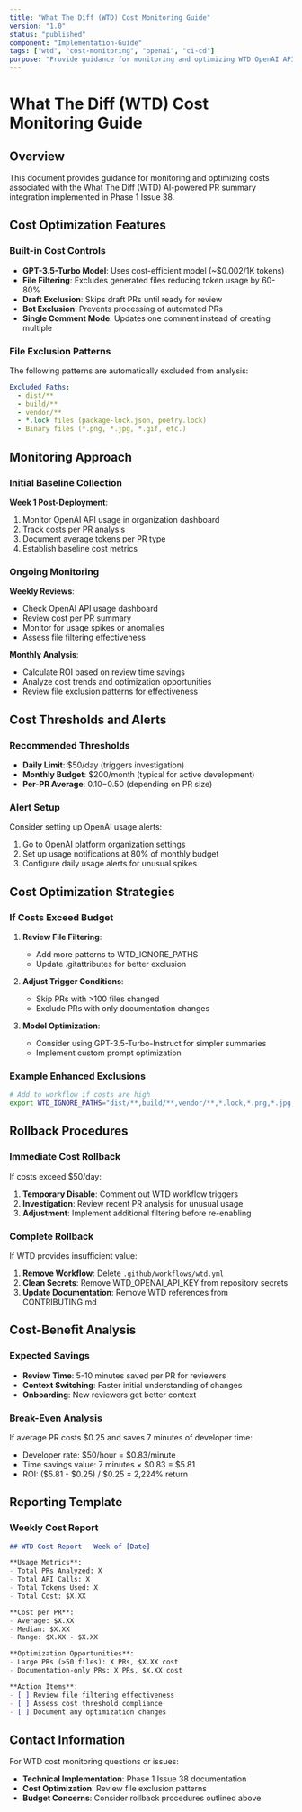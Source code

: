 ```yaml
---
title: "What The Diff (WTD) Cost Monitoring Guide"
version: "1.0"
status: "published"
component: "Implementation-Guide"
tags: ["wtd", "cost-monitoring", "openai", "ci-cd"]
purpose: "Provide guidance for monitoring and optimizing WTD OpenAI API costs"
---
```


# What The Diff (WTD) Cost Monitoring Guide

## Overview

This document provides guidance for monitoring and optimizing costs associated with the What The Diff (WTD)
AI-powered PR summary integration implemented in Phase 1 Issue 38.

## Cost Optimization Features

### Built-in Cost Controls

- **GPT-3.5-Turbo Model**: Uses cost-efficient model (~$0.002/1K tokens)
- **File Filtering**: Excludes generated files reducing token usage by 60-80%
- **Draft Exclusion**: Skips draft PRs until ready for review
- **Bot Exclusion**: Prevents processing of automated PRs
- **Single Comment Mode**: Updates one comment instead of creating multiple

### File Exclusion Patterns

The following patterns are automatically excluded from analysis:

```yaml
Excluded Paths:
  - dist/**
  - build/**
  - vendor/**
  - *.lock files (package-lock.json, poetry.lock)
  - Binary files (*.png, *.jpg, *.gif, etc.)
```

## Monitoring Approach

### Initial Baseline Collection

**Week 1 Post-Deployment**:
1. Monitor OpenAI API usage in organization dashboard
2. Track costs per PR analysis
3. Document average tokens per PR type
4. Establish baseline cost metrics

### Ongoing Monitoring

**Weekly Reviews**:
- Check OpenAI API usage dashboard
- Review cost per PR summary
- Monitor for usage spikes or anomalies
- Assess file filtering effectiveness

**Monthly Analysis**:
- Calculate ROI based on review time savings
- Analyze cost trends and optimization opportunities
- Review file exclusion patterns for effectiveness

## Cost Thresholds and Alerts

### Recommended Thresholds

- **Daily Limit**: $50/day (triggers investigation)
- **Monthly Budget**: $200/month (typical for active development)
- **Per-PR Average**: $0.10-$0.50 (depending on PR size)

### Alert Setup

Consider setting up OpenAI usage alerts:
1. Go to OpenAI platform organization settings
2. Set up usage notifications at 80% of monthly budget
3. Configure daily usage alerts for unusual spikes

## Cost Optimization Strategies

### If Costs Exceed Budget

1. **Review File Filtering**:
   - Add more patterns to WTD_IGNORE_PATHS
   - Update .gitattributes for better exclusion

2. **Adjust Trigger Conditions**:
   - Skip PRs with >100 files changed
   - Exclude PRs with only documentation changes

3. **Model Optimization**:
   - Consider using GPT-3.5-Turbo-Instruct for simpler summaries
   - Implement custom prompt optimization

### Example Enhanced Exclusions

```bash
# Add to workflow if costs are high
export WTD_IGNORE_PATHS="dist/**,build/**,vendor/**,*.lock,*.png,*.jpg,*.gif,*.svg,*.ico,docs/**/*.md,*.json,*.yml,*.yaml"
```

## Rollback Procedures

### Immediate Cost Rollback

If costs exceed $50/day:

1. **Temporary Disable**: Comment out WTD workflow triggers
2. **Investigation**: Review recent PR analysis for unusual usage
3. **Adjustment**: Implement additional filtering before re-enabling

### Complete Rollback

If WTD provides insufficient value:

1. **Remove Workflow**: Delete `.github/workflows/wtd.yml`
2. **Clean Secrets**: Remove WTD_OPENAI_API_KEY from repository secrets
3. **Update Documentation**: Remove WTD references from CONTRIBUTING.md

## Cost-Benefit Analysis

### Expected Savings

- **Review Time**: 5-10 minutes saved per PR for reviewers
- **Context Switching**: Faster initial understanding of changes
- **Onboarding**: New reviewers get better context

### Break-Even Analysis

If average PR costs $0.25 and saves 7 minutes of developer time:
- Developer rate: $50/hour = $0.83/minute
- Time savings value: 7 minutes × $0.83 = $5.81
- ROI: ($5.81 - $0.25) / $0.25 = 2,224% return

## Reporting Template

### Weekly Cost Report

```markdown
## WTD Cost Report - Week of [Date]

**Usage Metrics**:
- Total PRs Analyzed: X
- Total API Calls: X
- Total Tokens Used: X
- Total Cost: $X.XX

**Cost per PR**:
- Average: $X.XX
- Median: $X.XX
- Range: $X.XX - $X.XX

**Optimization Opportunities**:
- Large PRs (>50 files): X PRs, $X.XX cost
- Documentation-only PRs: X PRs, $X.XX cost

**Action Items**:
- [ ] Review file filtering effectiveness
- [ ] Assess cost threshold compliance
- [ ] Document any optimization changes
```

## Contact Information

For WTD cost monitoring questions or issues:
- **Technical Implementation**: Phase 1 Issue 38 documentation
- **Cost Optimization**: Review file exclusion patterns
- **Budget Concerns**: Consider rollback procedures outlined above
